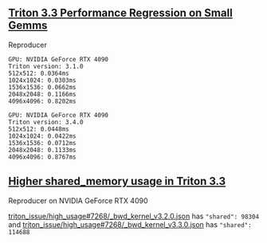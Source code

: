 ## [Triton 3.3 Performance Regression on Small Gemms](https://github.com/triton-lang/triton/issues/7096)

Reproducer

```
GPU: NVIDIA GeForce RTX 4090
Triton version: 3.1.0
512x512: 0.0364ms
1024x1024: 0.0303ms
1536x1536: 0.0662ms
2048x2048: 0.1166ms
4096x4096: 0.8202ms
```

```
GPU: NVIDIA GeForce RTX 4090
Triton version: 3.4.0
512x512: 0.0448ms
1024x1024: 0.0422ms
1536x1536: 0.0712ms
2048x2048: 0.1133ms
4096x4096: 0.8767ms
```

## [Higher shared_memory usage in Triton 3.3](https://github.com/triton-lang/triton/issues/7268)

Reproducer on NVIDIA GeForce RTX 4090

[triton_issue/high_usage#7268/_bwd_kernel_v3.2.0.json](triton_issue/high_usage#7268/_bwd_kernel_v3.2.0.json) has `"shared": 98304` and [triton_issue/high_usage#7268/_bwd_kernel_v3.3.0.json](triton_issue/high_usage#7268/_bwd_kernel_v3.3.0.json) has `"shared": 114688`
